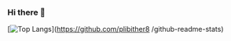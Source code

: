 ### Hi there 👋
[![Top Langs](https://github-readme-stats.vercel.app/api/top-langs/?username=plibither8&layout=compact&theme=radical)](https://github.com/plibither8
/github-readme-stats)
